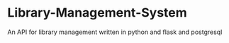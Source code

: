 # Library-Management-System
An API for library management written in python and flask and postgresql
